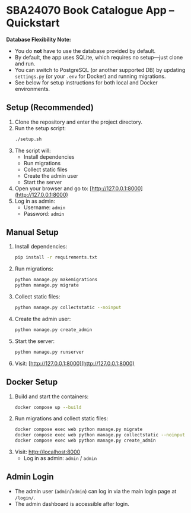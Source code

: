 # SBA24070 Book Catalogue App – Quickstart

**Database Flexibility Note:**
- You do **not** have to use the database provided by default.
- By default, the app uses SQLite, which requires no setup—just clone and run.
- You can switch to PostgreSQL (or another supported DB) by updating `settings.py` (or your `.env` for Docker) and running migrations.
- See below for setup instructions for both local and Docker environments.

## Setup (Recommended)

1. Clone the repository and enter the project directory.
2. Run the setup script:
   ```sh
   ./setup.sh
   ```
3. The script will:
   - Install dependencies
   - Run migrations
   - Collect static files
   - Create the admin user
   - Start the server
4. Open your browser and go to: [http://127.0.0.1:8000](http://127.0.0.1:8000)
5. Log in as admin:
   - Username: `admin`
   - Password: `admin`

## Manual Setup

1. Install dependencies:
   ```sh
   pip install -r requirements.txt
   ```
2. Run migrations:
   ```sh
   python manage.py makemigrations
   python manage.py migrate
   ```
3. Collect static files:
   ```sh
   python manage.py collectstatic --noinput
   ```
4. Create the admin user:
   ```sh
   python manage.py create_admin
   ```
5. Start the server:
   ```sh
   python manage.py runserver
   ```
6. Visit: [http://127.0.0.1:8000](http://127.0.0.1:8000)

## Docker Setup

1. Build and start the containers:
   ```sh
   docker compose up --build
   ```
2. Run migrations and collect static files:
   ```sh
   docker compose exec web python manage.py migrate
   docker compose exec web python manage.py collectstatic --noinput
   docker compose exec web python manage.py create_admin
   ```
3. Visit: [http://localhost:8000](http://localhost:8000)
   - Log in as admin: `admin` / `admin`

## Admin Login

- The admin user (`admin`/`admin`) can log in via the main login page at `/login/`.
- The admin dashboard is accessible after login. 
